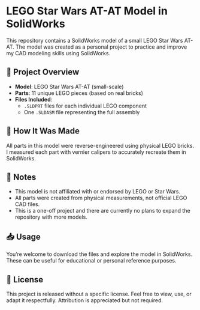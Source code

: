 # LEGO Star Wars AT-AT Model in SolidWorks

This repository contains a SolidWorks model of a small LEGO Star Wars AT-AT. The model was created as a personal project to practice and improve my CAD modeling skills using SolidWorks.

## 🧱 Project Overview

- **Model**: LEGO Star Wars AT-AT (small-scale)
- **Parts**: 11 unique LEGO pieces (based on real bricks)
- **Files Included**:
  - `.SLDPRT` files for each individual LEGO component
  - One `.SLDASM` file representing the full assembly

## 🔧 How It Was Made

All parts in this model were reverse-engineered using physical LEGO bricks. I measured each part with vernier calipers to accurately recreate them in SolidWorks.

## 📌 Notes

- This model is not affiliated with or endorsed by LEGO or Star Wars.
- All parts were created from physical measurements, not official LEGO CAD files.
- This is a one-off project and there are currently no plans to expand the repository with more models.

## 📥 Usage

You’re welcome to download the files and explore the model in SolidWorks. These can be useful for educational or personal reference purposes.

## 📄 License

This project is released without a specific license. Feel free to view, use, or adapt it respectfully. Attribution is appreciated but not required.

